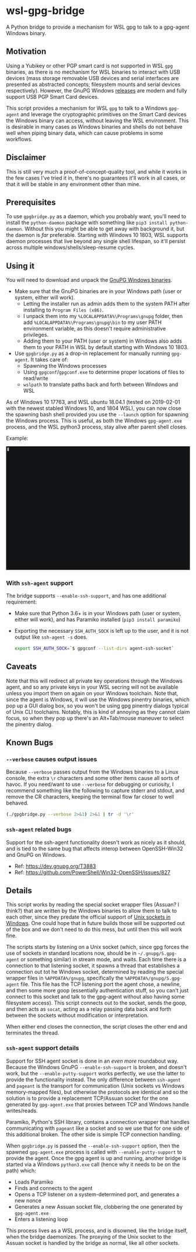 # wsl-gpg-bridge

A Python bridge to provide a mechanism for WSL gpg to talk to a gpg-agent Windows binary.

## Motivation

Using a Yubikey or other PGP smart card is not supported in WSL `gpg` binaries, as there is no mechanism for WSL binaries to interact with USB devices (mass storage removable USB devices and serial interfaces are presented as abstracted concepts; filesystem mounts and serial devices respectively). However, the GnuPG Windows [releases](https://www.gnupg.org/download/index.html) are modern and fully support USB PGP Smart Card devices.

This script provides a mechanism for WSL `gpg` to talk to a Windows `gpg-agent` and leverage the cryptographic primitives on the Smart Card devices the Windows binary can access, without leaving the WSL environment. This is desirable in many cases as Windows binaries and shells do not behave well when piping binary data, which can cause problems in some workflows.

## Disclaimer

This is still very much a proof-of-concept-quality tool, and while it works in the few cases I've tried it in, there's no guarantees it'll work in all cases, or that it will be stable in any environment other than mine.

## Prerequisites

To use `gpgbridge.py` as a daemon, which you probably want, you'll need to install the `python-daemon` package with something like `pip3 install python-daemon`. Without this you might be able to get away with background it, but the daemon is _far_ preferable. Starting with Windows 10 1803, WSL supports daemon processes that live beyond any single shell lifespan, so it'll persist across multiple windows/shells/sleep-resume cycles.

## Using it

You will need to download and unpack the [GnuPG Windows binaries](https://www.gnupg.org/download/index.html).

- Make sure that the GnuPG binaries are in your Windows path (user or system, either will work).
  - Letting the installer run as admin adds them to the system PATH after installing to `Program Files (x86)`.
  - I unpack them into my `%LOCALAPPDATA%\Programs\gnupg` folder, then add `%LOCALAPPDATA%\Programs\gnupg\bin` to my user PATH environment variable, as this doesn't require administrative privileges.
  - Adding them to your PATH (user or system) in Windows also adds them to your PATH in WSL by default starting with Windows 10 1803.
- Use `gpgbridge.py` as a drop-in replacement for manually running `gpg-agent`. It takes care of:
  - Spawning the Windows processes
  - Using `gpgconf`/`gpgconf.exe` to determine proper locations of files to read/write
  - `wslpath` to translate paths back and forth between Windows and WSL

As of Windows 10 17763, and WSL ubuntu 18.04.1 (tested on 2019-02-01 with the newest stabled Windows 10, and 1804 WSL), you can now close the spawning bash shell provided you use the `--launch` option for spawning the Windows process. This is useful, as both the Windows `gpg-agent.exe` process, and the WSL python3 process, stay alive after parent shell closes.

Example:

![Example demonstrating accessing a Yubikey from WSL gpg](example.gif)

### With `ssh-agent` support

The bridge supports `--enable-ssh-support`, and has one additional requirement:

- Make sure that Python 3.6+ is in your Windows path (user or system, either will work), and has Paramiko installed (`pip3 install paramiko`)
- Exporting the necessary `SSH_AUTH_SOCK` is left up to the user, and it is not output like `ssh-agent -s` does.

  ```bash
  export SSH_AUTH_SOCK=`$ gpgconf --list-dirs agent-ssh-socket`
  ```

## Caveats

Note that this will redirect all private key operations through the Windows agent, and so any private keys in your WSL secring will not be available unless you import them on again on your Windows toolchain. Note that, since the agent is Windows, it will use the Windows pinentry binaries, which pop up a GUI dialog box, so you won't be using gpg pinentry dialogs typical of Unix CLI toolchains. Notably, this is kind of annoying as they cannot claim focus, so when they pop up there's an Alt+Tab/mouse maneuver to select the pinentry dialog.

## Known Bugs

### `--verbose` causes output issues

Because `--verbose` passes output from the Windows binaries to a Linux console, the extra `\r` characters and some other items cause all sorts of havoc. If you need/want to use `--verbose` for debugging or curiosity, I recommend something like the following to capture stderr and stdout, and remove the CR characters, keeping the terminal flow far closer to well behaved.

```bash
(./gpgbridge.py --verbose 2>&1) 2>&1 | tr -d '\r'
```

### `ssh-agent` related bugs

Support for the ssh-agent functionality doesn't work as nicely as it should, and is tied to the same bug that affects interop between OpenSSH-Win32 and GnuPG on Windows.

- Ref: https://dev.gnupg.org/T3883
- Ref: https://github.com/PowerShell/Win32-OpenSSH/issues/827

## Details

This script works by reading the special socket wrapper files (Assuan? I think?) that are written by the Windows binaries to allow them to talk to each other, since they predate the official support of [Unix sockets in Windows](https://blogs.msdn.microsoft.com/commandline/2018/02/07/windowswsl-interop-with-af_unix/). One could hope that in future builds those will be supported out of the box and we don't need to do this mess, but until then this will work fine.

The scripts starts by listening on a Unix socket (which, since gpg forces the use of sockets in standard locations now, should be in `~/.gnupg/S.gpg-agent` or something similar) in stream mode, and waits. Each time there is a connection to that listening socket, it spawns a thread that establishes a connection out tot he Windows socket, determined by reading the special wrapper files in `%APPDATA%/gnupg`, specifically the `%APPDATA%/gnupg/S.gpg-agent` file. This file has the TCP listening port the agent chose, a newline, and then some more goop (essentially authentication stuff, so you can't just connect to this socket and talk to the gpg-agent without also having some filesystem access). This script connects out to the socket, sends the goop, and then acts as `socat`, acting as a relay passing data back and forth between the sockets without modification or interpretation.

When either end closes the connection, the script closes the other end and terminates the thread.

### `ssh-agent` support details

Support for SSH agent socket is done in an _even more_ roundabout way. Because the Windows GnuPG `--enable-ssh-support` is broken, and doesn't work, but the `--enable-putty-support` works perfectly, we use the latter to provide the functionality instead. The only difference between `ssh-agent` and `pageant` is the transport for communication (Unix sockets vs Windows memory-mapped files), but otherwise the protocols are identical and so the solution is to provide a replacement TCP/Assuan socket for the one generated by `gpg-agent.exe` that proxies between TCP and Windows handle writes/reads.

Paramiko, Python's SSH library, contains a connection wrapper that handles communicating with `pageant` like a socket and so we use that for one side of this additional broken. The other side is simple TCP connection handling.

When `gpgbridge.py` is passed the `--enable-ssh-support` option, then the spawned `gpg-agent.exe` process is called with `--enable-putty-support` to provide the agent. Once the gpg agent is up and running, another bridge is started via a Windows `python3.exe` call (hence why it needs to be on the path) which:

- Loads Paramiko
- Finds and connects to the agent
- Opens a TCP listener on a system-determined port, and generates a new nonce
- Generates a new Assuan socket file, clobbering the one generated by `gpg-agent.exe`
- Enters a listening loop

This process lives as a WSL process, and is disowned, like the bridge itself, when the bridge daemonizes. The proxying of the Unix socket to the Assuan socket is handled by the bridge as normal, like all other sockets.
